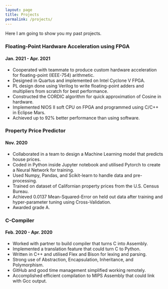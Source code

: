 ```yaml
---
layout: page
title: Projects
permalink: /projects/
---
```


Here I am going to show you my past projects.

### Floating-Point Hardware Acceleration using FPGA
#### Jan. 2021 - Apr. 2021
* Cooperated with teammate to produce custom hardware acceleration for floating-point (IEEE-754) arithmetic.
* Designed in Quartus and implemented on Intel Cyclone V FPGA.
* PL design done using Verilog to write floating-point adders and multipliers from scratch for best performance.
* Constructed the CORDIC algorithm for quick approximation of Cosine in hardware.
* Implemented NIOS II soft CPU on FPGA and programmed using C/C++ in Eclipse Mars.
* Achieved up to 92% better performance than using software.


### Property Price Predictor
#### Nov. 2020
* Collaborated in a team to design a Machine Learning model that predicts house prices.
* Coded in Python inside Jupyter notebook and utilised Pytorch to create a Neural Network for training.
* Used Numpy, Pandas, and Scikit-learn to handle data and pre-processing.
* Trained on dataset of Californian property prices from the U.S. Census Bureau.
* Achieved 0.0137 Mean-Squared-Error on held out data after training and hyper-parameter tuning using Cross-Validation.
* Awarded grade A.

### C-Compiler
#### Feb. 2020 - Apr. 2020
* Worked with partner to build compiler that turns C into Assembly.
* Implemented a translation feature that could turn C to Python.
* Written in C++ and utilised Flex and Bison for lexing and parsing.
* Strong use of Abstraction, Encapsulation, Inheritance, and Polymorphism.
* GitHub and good time management simplified working remotely.
* Accomplished efficient compilation to MIPS Assembly that could link with Gcc output.